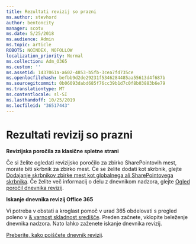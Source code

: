 ```yaml
---
title: Rezultati revizij so prazni
ms.author: stevhord
author: bentoncity
manager: scotv
ms.date: 5/25/2018
ms.audience: Admin
ms.topic: article
ROBOTS: NOINDEX, NOFOLLOW
localization_priority: Normal
ms.collection: Adm_O365
ms.custom: ''
ms.assetid: 1437061a-a602-4853-b5fb-3cea7fd735ce
ms.openlocfilehash: befbb9d2de29231f5346284485aa55613d4f687b
ms.sourcegitcommit: 0b06093dabd685f76cc39b1d7c0f8b03883b6e79
ms.translationtype: MT
ms.contentlocale: sl-SI
ms.lasthandoff: 10/25/2019
ms.locfileid: "36517443"
---
```

# <a name="auditing-results-are-blank"></a>Rezultati revizij so prazni

 **Revizijska poročila za klasične spletne strani**
  
Če si želite ogledati revizijsko poročilo za zbirko SharePointovih mest, morate biti skrbnik za zbirko mest. Če se želite dodati kot skrbnik, glejte [Dodajanje skrbnikov zbirke mest kot globalnega ali SharePointovega skrbnika](https://go.microsoft.com/fwlink/?linkid=869390). Če želite več informacij o delu z dnevnikom nadzora, glejte [Ogled poročil dnevnika revizij](https://go.microsoft.com/fwlink/?linkid=395237). 
  
 **Iskanje dnevnika revizij Office 365**
  
Vi potreba v obstati a kroglast pomoč v urad 365 obdelovati s pregled poleno v [ &amp; varnost skladnost središče](https://protection.office.com). Preden začnete, vklopite beleženje dnevnika nadzora. Nato lahko zaženete iskanje dnevnika revizij. 
  
[Preberite, kako poiščete dnevnik revizij](https://go.microsoft.com/fwlink/?linkid=708432).
  

